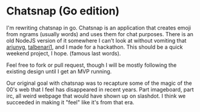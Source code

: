 Chatsnap (Go edition)
=====================

I'm rewriting chatsnap in go. Chatsnap is an application that creates emoji from ngrams (usually words) and uses them for chat purposes.
There is an old NodeJS version of it somewhere I can't look at without vomiting that [arjunyg](github.com/arjunyg), [talbenari1](github.com/talbenari1), and I made for a hackathon. 
This should be a quick weekend project, I hope. (famous last words).

Feel free to fork or pull request, though I will be mostly following the existing design until I get an MVP running.

Our original goal with chatsnap was to recapture some of the magic of the 00's web that I feel has disappeared in recent years. 
Part imageboard, part irc, all weird webpage that would have shown up on slashdot.
I think we succeeded in making it "feel" like it's from that era.
